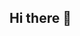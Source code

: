 ## Hi there 👋

<!--
**krup13/krup13** is a ✨ _special_ ✨ repository because its `README.md` (this file) appears on your GitHub profile.

Hi! I go by krup13!
I am very determined to learn (AKA going on stackoverflow everytime I encounter an error I have no idea how to solve lolol)

I am currently a Software Engineering Major, Bachelor of Computer Sciences Student at University Malaya, Malaysia

if I had to pick one favourite language, it would be TypeScript haha, it's like JavaScript but the run-time errors in JS are compile-time errors in TS (which makes coding in TS much more bearable)
I am proficient in other languages such as Java, C++, Python, the basic stuff haha.

Currently, I am experimenting with Ruby On Rails and Flutter framework.

I hope to meet more amazing devs on here! Thank youuu <3
-->

